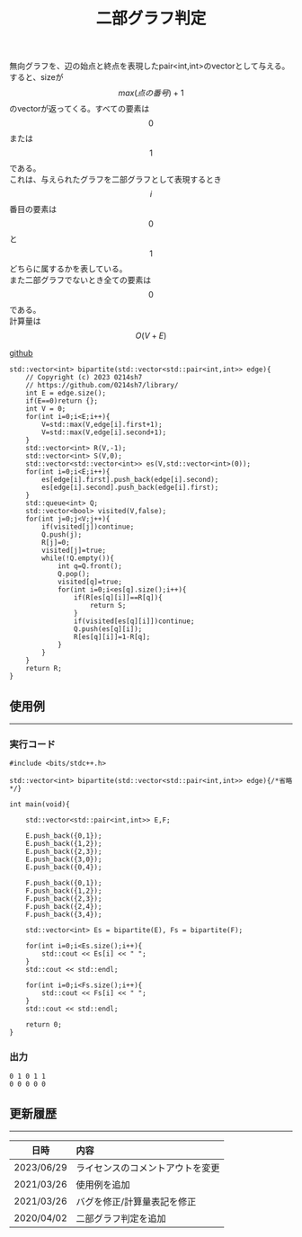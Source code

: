 ﻿---
title: "二部グラフ判定"
permalink: /posts/bipartite
writer: 0214sh7
layout: library
---

無向グラフを、辺の始点と終点を表現したpair<int,int>のvectorとして与える。<br>
すると、sizeが$$max(点の番号)+1$$のvectorが返ってくる。すべての要素は$$0$$または$$1$$である。<br>
これは、与えられたグラフを二部グラフとして表現するとき$$i$$番目の要素は$$0$$と$$1$$どちらに属するかを表している。<br>
また二部グラフでないとき全ての要素は$$0$$である。<br>
計算量は$$Ο(V+E)$$

[github](https://github.com/0214sh7/procon-library/blob/master/algorithm/bipartite%20graph.cpp)

```
std::vector<int> bipartite(std::vector<std::pair<int,int>> edge){
    // Copyright (c) 2023 0214sh7
    // https://github.com/0214sh7/library/
    int E = edge.size();
    if(E==0)return {};
    int V = 0;
    for(int i=0;i<E;i++){
        V=std::max(V,edge[i].first+1);
        V=std::max(V,edge[i].second+1);
    }
    std::vector<int> R(V,-1);
    std::vector<int> S(V,0);
    std::vector<std::vector<int>> es(V,std::vector<int>(0));
    for(int i=0;i<E;i++){
        es[edge[i].first].push_back(edge[i].second);
        es[edge[i].second].push_back(edge[i].first);
    }
    std::queue<int> Q;
    std::vector<bool> visited(V,false);
    for(int j=0;j<V;j++){
        if(visited[j])continue;
        Q.push(j);
        R[j]=0;
        visited[j]=true;
        while(!Q.empty()){
            int q=Q.front();
            Q.pop();
            visited[q]=true;
            for(int i=0;i<es[q].size();i++){
                if(R[es[q][i]]==R[q]){
                    return S;
                }
                if(visited[es[q][i]])continue;
                Q.push(es[q][i]);
                R[es[q][i]]=1-R[q];
            }
        }
    }
    return R;
}
```


## 使用例
***

### 実行コード
```
#include <bits/stdc++.h>

std::vector<int> bipartite(std::vector<std::pair<int,int>> edge){/*省略*/}

int main(void){
    
    std::vector<std::pair<int,int>> E,F;
    
    E.push_back({0,1});
    E.push_back({1,2});
    E.push_back({2,3});
    E.push_back({3,0});
    E.push_back({0,4});
    
    F.push_back({0,1});
    F.push_back({1,2});
    F.push_back({2,3});
    F.push_back({2,4});
    F.push_back({3,4});
    
    std::vector<int> Es = bipartite(E), Fs = bipartite(F);
    
    for(int i=0;i<Es.size();i++){
        std::cout << Es[i] << " ";
    }
    std::cout << std::endl;
    
    for(int i=0;i<Fs.size();i++){
        std::cout << Fs[i] << " ";
    }
    std::cout << std::endl;
    
    return 0;
}
```

### 出力
```
0 1 0 1 1 
0 0 0 0 0 
```


## 更新履歴
***

| 日時 | 内容 |
| :---: | :--- |
| 2023/06/29 | ライセンスのコメントアウトを変更 |
| 2021/03/26 | 使用例を追加 |
| 2021/03/26 | バグを修正/計算量表記を修正 |
| 2020/04/02 | 二部グラフ判定を追加 |
